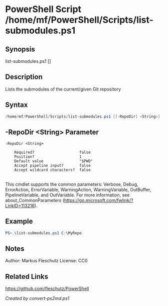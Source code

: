# PowerShell Script /home/mf/PowerShell/Scripts/list-submodules.ps1

## Synopsis
list-submodules.ps1 [<repo-dir>]

## Description
Lists the submodules of the current/given Git repository

## Syntax
```powershell
/home/mf/PowerShell/Scripts/list-submodules.ps1 [[-RepoDir] <String>] [<CommonParameters>]
```

## -RepoDir &lt;String&gt; Parameter

```
-RepoDir <String>
    
    Required?                    false
    Position?                    1
    Default value                "$PWD"
    Accept pipeline input?       false
    Accept wildcard characters?  false
```
## <CommonParameters>
This cmdlet supports the common parameters: Verbose, Debug, ErrorAction, ErrorVariable, WarningAction, WarningVariable, OutBuffer, PipelineVariable, and OutVariable. For more information, see about_CommonParameters (https://go.microsoft.com/fwlink/?LinkID=113216).

## Example
```powershell
PS>.\list-submodules.ps1 C:\MyRepo
```


## Notes
Author:  Markus Fleschutz
License: CC0

## Related Links
https://github.com/fleschutz/PowerShell

*Created by convert-ps2md.ps1*
